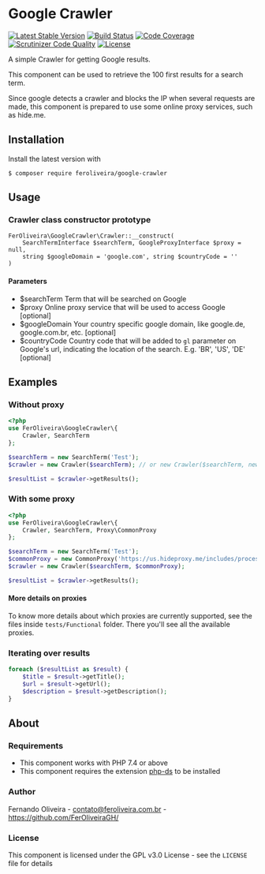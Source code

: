 # Google Crawler
[![Latest Stable Version](https://poser.pugx.org/feroliveira/google-crawler/v/stable)](https://packagist.org/packages/feroliveira/google-crawler)
[![Build Status](https://travis-ci.org/feroliveira/google-crawler.svg?branch=master)](https://travis-ci.org/feroliveira/google-crawler)
[![Code Coverage](https://scrutinizer-ci.com/g/feroliveira/google-crawler/badges/coverage.png?b=master)](https://scrutinizer-ci.com/g/feroliveira/google-crawler/?branch=master)
[![Scrutinizer Code Quality](https://scrutinizer-ci.com/g/feroliveira/google-crawler/badges/quality-score.png?b=master)](https://scrutinizer-ci.com/g/feroliveira/google-crawler/?branch=master)
[![License](https://poser.pugx.org/feroliveira/google-crawler/license)](https://packagist.org/packages/feroliveira/google-crawler)

A simple Crawler for getting Google results.

This component can be used to retrieve the 100 first results for a search term.

Since google detects a crawler and blocks the IP when several requests are made,
this component is prepared to use some online proxy services, such as hide.me.

## Installation
Install the latest version with
```
$ composer require feroliveira/google-crawler
```

## Usage

### Crawler class constructor prototype
```
FerOliveira\GoogleCrawler\Crawler::__construct(
    SearchTermInterface $searchTerm, GoogleProxyInterface $proxy = null,
    string $googleDomain = 'google.com', string $countryCode = ''
)
```

#### Parameters
- $searchTerm Term that will be searched on Google
- $proxy Online proxy service that will be used to access Google [optional]
- $googleDomain Your country specific google domain, like google.de, google.com.br, etc. [optional]
- $countryCode Country code that will be added to `gl` parameter on Google's url, indicating the location of the search. E.g. 'BR', 'US', 'DE' [optional]

## Examples

### Without proxy
```php
<?php
use FerOliveira\GoogleCrawler\{
    Crawler, SearchTerm
};

$searchTerm = new SearchTerm('Test');
$crawler = new Crawler($searchTerm); // or new Crawler($searchTerm, new NoProxyFactory());

$resultList = $crawler->getResults();
```

### With some proxy
```php
<?php
use FerOliveira\GoogleCrawler\{
    Crawler, SearchTerm, Proxy\CommonProxy
};

$searchTerm = new SearchTerm('Test');
$commonProxy = new CommonProxy('https://us.hideproxy.me/includes/process.php?action=update');
$crawler = new Crawler($searchTerm, $commonProxy);

$resultList = $crawler->getResults();
```

#### More details on proxies
To know more details about which proxies are currently
supported, see the files inside `tests/Functional` folder.
There you'll see all the available proxies.

### Iterating over results
```php
foreach ($resultList as $result) {
    $title = $result->getTitle();
    $url = $result->getUrl();
    $description = $result->getDescription();
}
```

## About

### Requirements

- This component works with PHP 7.4 or above
- This component requires the extension [php-ds](http://php.net/manual/pt_BR/book.ds.php) to be installed

### Author
Fernando Oliveira - contato@feroliveira.com.br - https://github.com/FerOliveiraGH/

### License
This component is licensed under the GPL v3.0 License - see the `LICENSE` file for details
